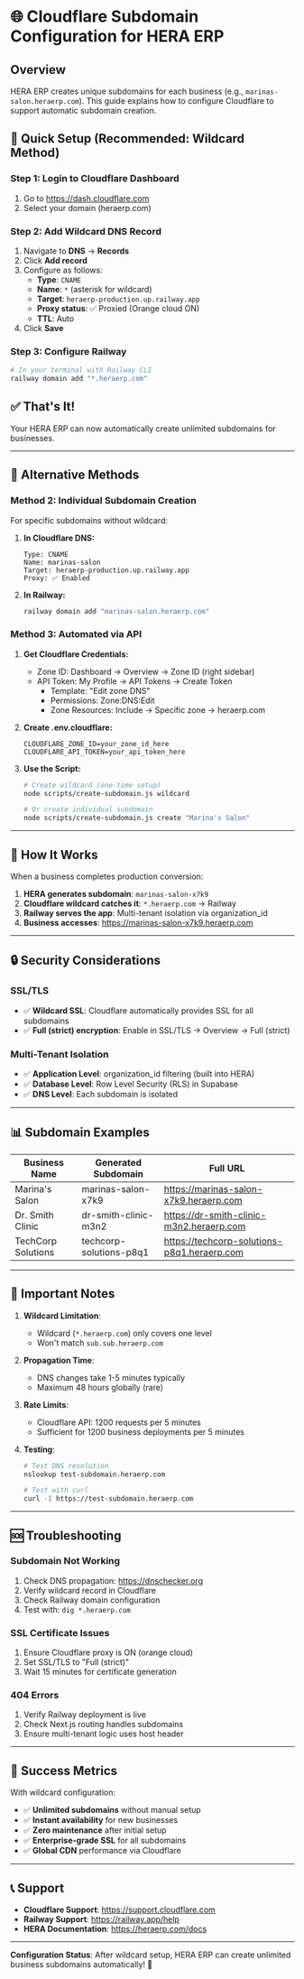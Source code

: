 # 🌐 Cloudflare Subdomain Configuration for HERA ERP

## Overview
HERA ERP creates unique subdomains for each business (e.g., `marinas-salon.heraerp.com`). This guide explains how to configure Cloudflare to support automatic subdomain creation.

## 🚀 Quick Setup (Recommended: Wildcard Method)

### Step 1: Login to Cloudflare Dashboard
1. Go to https://dash.cloudflare.com
2. Select your domain (heraerp.com)

### Step 2: Add Wildcard DNS Record
1. Navigate to **DNS** → **Records**
2. Click **Add record**
3. Configure as follows:
   - **Type**: `CNAME`
   - **Name**: `*` (asterisk for wildcard)
   - **Target**: `heraerp-production.up.railway.app`
   - **Proxy status**: ✅ Proxied (Orange cloud ON)
   - **TTL**: Auto
4. Click **Save**

### Step 3: Configure Railway
```bash
# In your terminal with Railway CLI
railway domain add "*.heraerp.com"
```

## ✅ That's It! 
Your HERA ERP can now automatically create unlimited subdomains for businesses.

---

## 🔧 Alternative Methods

### Method 2: Individual Subdomain Creation

For specific subdomains without wildcard:

1. **In Cloudflare DNS:**
   ```
   Type: CNAME
   Name: marinas-salon
   Target: heraerp-production.up.railway.app
   Proxy: ✅ Enabled
   ```

2. **In Railway:**
   ```bash
   railway domain add "marinas-salon.heraerp.com"
   ```

### Method 3: Automated via API

1. **Get Cloudflare Credentials:**
   - Zone ID: Dashboard → Overview → Zone ID (right sidebar)
   - API Token: My Profile → API Tokens → Create Token
     - Template: "Edit zone DNS"
     - Permissions: Zone:DNS:Edit
     - Zone Resources: Include → Specific zone → heraerp.com

2. **Create .env.cloudflare:**
   ```env
   CLOUDFLARE_ZONE_ID=your_zone_id_here
   CLOUDFLARE_API_TOKEN=your_api_token_here
   ```

3. **Use the Script:**
   ```bash
   # Create wildcard (one-time setup)
   node scripts/create-subdomain.js wildcard
   
   # Or create individual subdomain
   node scripts/create-subdomain.js create "Marina's Salon"
   ```

---

## 🎯 How It Works

When a business completes production conversion:

1. **HERA generates subdomain**: `marinas-salon-x7k9`
2. **Cloudflare wildcard catches it**: `*.heraerp.com` → Railway
3. **Railway serves the app**: Multi-tenant isolation via organization_id
4. **Business accesses**: https://marinas-salon-x7k9.heraerp.com

---

## 🔒 Security Considerations

### SSL/TLS
- ✅ **Wildcard SSL**: Cloudflare automatically provides SSL for all subdomains
- ✅ **Full (strict) encryption**: Enable in SSL/TLS → Overview → Full (strict)

### Multi-Tenant Isolation
- ✅ **Application Level**: organization_id filtering (built into HERA)
- ✅ **Database Level**: Row Level Security (RLS) in Supabase
- ✅ **DNS Level**: Each subdomain is isolated

---

## 📊 Subdomain Examples

| Business Name | Generated Subdomain | Full URL |
|--------------|-------------------|----------|
| Marina's Salon | marinas-salon-x7k9 | https://marinas-salon-x7k9.heraerp.com |
| Dr. Smith Clinic | dr-smith-clinic-m3n2 | https://dr-smith-clinic-m3n2.heraerp.com |
| TechCorp Solutions | techcorp-solutions-p8q1 | https://techcorp-solutions-p8q1.heraerp.com |

---

## 🚨 Important Notes

1. **Wildcard Limitation**: 
   - Wildcard (`*.heraerp.com`) only covers one level
   - Won't match `sub.sub.heraerp.com`

2. **Propagation Time**:
   - DNS changes take 1-5 minutes typically
   - Maximum 48 hours globally (rare)

3. **Rate Limits**:
   - Cloudflare API: 1200 requests per 5 minutes
   - Sufficient for 1200 business deployments per 5 minutes

4. **Testing**:
   ```bash
   # Test DNS resolution
   nslookup test-subdomain.heraerp.com
   
   # Test with curl
   curl -I https://test-subdomain.heraerp.com
   ```

---

## 🆘 Troubleshooting

### Subdomain Not Working
1. Check DNS propagation: https://dnschecker.org
2. Verify wildcard record in Cloudflare
3. Check Railway domain configuration
4. Test with: `dig *.heraerp.com`

### SSL Certificate Issues
1. Ensure Cloudflare proxy is ON (orange cloud)
2. Set SSL/TLS to "Full (strict)"
3. Wait 15 minutes for certificate generation

### 404 Errors
1. Verify Railway deployment is live
2. Check Next.js routing handles subdomains
3. Ensure multi-tenant logic uses host header

---

## 🎉 Success Metrics

With wildcard configuration:
- ✅ **Unlimited subdomains** without manual setup
- ✅ **Instant availability** for new businesses
- ✅ **Zero maintenance** after initial setup
- ✅ **Enterprise-grade SSL** for all subdomains
- ✅ **Global CDN** performance via Cloudflare

---

## 📞 Support

- **Cloudflare Support**: https://support.cloudflare.com
- **Railway Support**: https://railway.app/help
- **HERA Documentation**: https://heraerp.com/docs

---

**Configuration Status**: After wildcard setup, HERA ERP can create unlimited business subdomains automatically! 🚀
